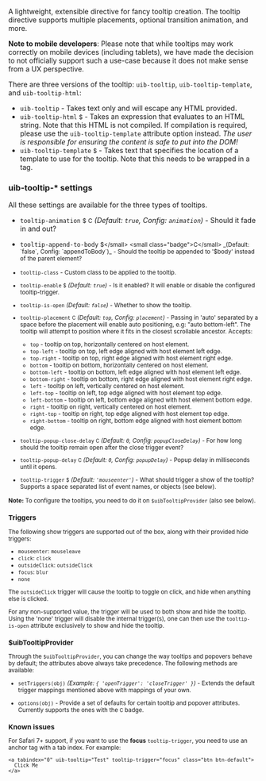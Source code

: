 A lightweight, extensible directive for fancy tooltip creation. The tooltip
directive supports multiple placements, optional transition animation, and more.

__Note to mobile developers__:  Please note that while tooltips may work correctly on mobile devices (including tablets),
  we have made the decision to not officially support such a use-case because it does not make sense from a UX perspective.

There are three versions of the tooltip: `uib-tooltip`, `uib-tooltip-template`, and
`uib-tooltip-html`:

* `uib-tooltip` -
  Takes text only and will escape any HTML provided.
* `uib-tooltip-html`
  <small class="badge">$</small> -
  Takes an expression that evaluates to an HTML string. Note that this HTML is not compiled. If compilation is required, please use the `uib-tooltip-template` attribute option instead. *The user is responsible for ensuring the content is safe to put into the DOM!*
* `uib-tooltip-template`
  <small class="badge">$</small> -
  Takes text that specifies the location of a template to use for the tooltip. Note that this needs to be wrapped in a tag.

### uib-tooltip-* settings

All these settings are available for the three types of tooltips.

* `tooltip-animation`
  <small class="badge">$</small>
  <small class="badge">C</small>
  _(Default: `true`, Config: `animation`)_ -
  Should it fade in and out?

* `tooltip-append-to-body`
  <small class="badge">$</small>
  <small class="badge">C</small>
  _(Default: `false`, Config: `appendToBody`)_ -
  Should the tooltip be appended to '$body' instead of the parent element?

* `tooltip-class` -
  Custom class to be applied to the tooltip.

* `tooltip-enable`
  <small class="badge">$</small>
  _(Default: `true`)_ -
  Is it enabled? It will enable or disable the configured tooltip-trigger.

* `tooltip-is-open`
  <i class="glyphicon glyphicon-eye-open"></i>
  _(Default: `false`)_ -
  Whether to show the tooltip.

* `tooltip-placement`
  <small class="badge">C</small>
  _(Default: `top`, Config: `placement`)_ -
  Passing in 'auto' separated by a space before the placement will enable auto positioning, e.g: "auto bottom-left". The tooltip will attempt to position where it fits in the closest scrollable ancestor. Accepts:

   * `top` - tooltip on top, horizontally centered on host element.
   * `top-left` - tooltip on top, left edge aligned with host element left edge.
   * `top-right` - tooltip on top, right edge aligned with host element right edge.
   * `bottom` - tooltip on bottom, horizontally centered on host element.
   * `bottom-left` - tooltip on bottom, left edge aligned with host element left edge.
   * `bottom-right` - tooltip on bottom, right edge aligned with host element right edge.
   * `left` - tooltip on left, vertically centered on host element.
   * `left-top` - tooltip on left, top edge aligned with host element top edge.
   * `left-bottom` - tooltip on left, bottom edge aligned with host element bottom edge.
   * `right` - tooltip on right, vertically centered on host element.
   * `right-top` - tooltip on right, top edge aligned with host element top edge.
   * `right-bottom` - tooltip on right, bottom edge aligned with host element bottom edge.

* `tooltip-popup-close-delay`
  <small class="badge">C</small>
  _(Default: `0`, Config: `popupCloseDelay`)_ -
  For how long should the tooltip remain open after the close trigger event?

* `tooltip-popup-delay`
  <small class="badge">C</small>
  _(Default: `0`, Config: `popupDelay`)_ -
  Popup delay in milliseconds until it opens.

* `tooltip-trigger`
  <small class="badge">$</small>
  _(Default: `'mouseenter'`)_ -
  What should trigger a show of the tooltip? Supports a space separated list of event names, or objects (see below).

**Note:** To configure the tooltips, you need to do it on `$uibTooltipProvider` (also see below).

### Triggers

The following show triggers are supported out of the box, along with their provided hide triggers:

- `mouseenter`: `mouseleave`
- `click`: `click`
- `outsideClick`: `outsideClick`
- `focus`: `blur`
- `none`

The `outsideClick` trigger will cause the tooltip to toggle on click, and hide when anything else is clicked.

For any non-supported value, the trigger will be used to both show and hide the
tooltip. Using the 'none' trigger will disable the internal trigger(s), one can
then use the `tooltip-is-open` attribute exclusively to show and hide the tooltip.

### $uibTooltipProvider

Through the `$uibTooltipProvider`, you can change the way tooltips and popovers
behave by default; the attributes above always take precedence. The following
methods are available:

* `setTriggers(obj)`
  _(Example: `{ 'openTrigger': 'closeTrigger' }`)_ -
  Extends the default trigger mappings mentioned above with mappings of your own.

* `options(obj)` -
  Provide a set of defaults for certain tooltip and popover attributes. Currently supports the ones with the <small class="badge">C</small> badge.

### Known issues

For Safari 7+ support, if you want to use the **focus** `tooltip-trigger`, you need to use an anchor tag with a tab index. For example:

```
<a tabindex="0" uib-tooltip="Test" tooltip-trigger="focus" class="btn btn-default">
  Click Me
</a>
```
